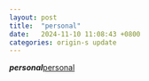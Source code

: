 ```yaml
---
layout: post
title:  "personal"
date:   2024-11-10 11:08:43 +0800
categories: origin-s update
---
```

***personal***[personal](\assets\docs\个人简历.pdf)

